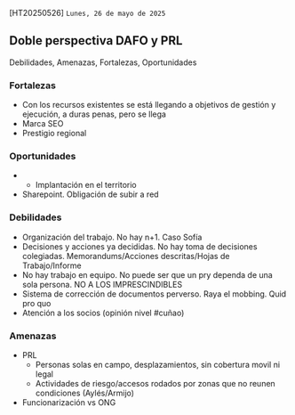 [HT20250526]
`Lunes, 26 de mayo de 2025`

## Doble perspectiva DAFO y PRL
Debilidades, Amenazas, Fortalezas, Oportunidades

### Fortalezas
- Con los recursos existentes se está llegando a objetivos de gestión y ejecución, a duras penas, pero se llega
- Marca SEO
- Prestigio regional

### Oportunidades
- + Implantación en el territorio
- Sharepoint. Obligación de subir a red

### Debilidades
- Organización del trabajo. No hay n+1. Caso Sofía
- Decisiones y acciones ya decididas. No hay toma de decisiones colegiadas. Memorandums/Acciones descritas/Hojas de Trabajo/Informe
- No hay trabajo en equipo. No puede ser que un pry dependa de una sola persona. NO A LOS IMPRESCINDIBLES
- Sistema de corrección de documentos perverso. Raya el mobbing. Quid pro quo
- Atención a los socios (opinión nivel #cuñao)

### Amenazas
- PRL
    - Personas solas en campo, desplazamientos, sin cobertura movil ni legal
    - Actividades de riesgo/accesos rodados por zonas que no reunen condiciones (Aylés/Armijo)
- Funcionarización vs ONG

